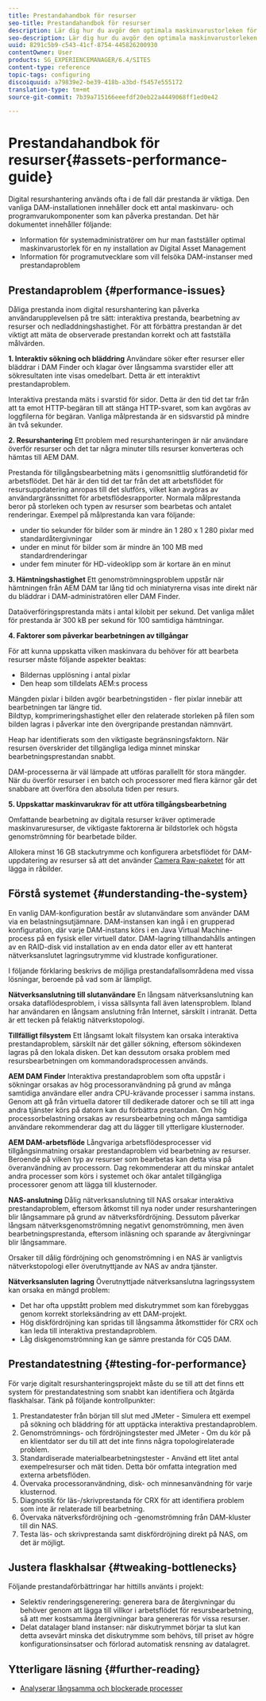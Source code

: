 ```yaml
---
title: Prestandahandbok för resurser
seo-title: Prestandahandbok för resurser
description: Lär dig hur du avgör den optimala maskinvarustorleken för en ny konfiguration av Digital Asset Management (DAM) och hur du felsöker prestandaproblem
seo-description: Lär dig hur du avgör den optimala maskinvarustorleken för en ny konfiguration av Digital Asset Management (DAM) och hur du felsöker prestandaproblem
uuid: 8291c5b9-c543-41cf-8754-445826200930
contentOwner: User
products: SG_EXPERIENCEMANAGER/6.4/SITES
content-type: reference
topic-tags: configuring
discoiquuid: a79839e2-be39-418b-a3bd-f5457e555172
translation-type: tm+mt
source-git-commit: 7b39a715166eeefdf20eb22a4449068ff1ed0e42

---
```



# Prestandahandbok för resurser{#assets-performance-guide}

Digital resurshantering används ofta i de fall där prestanda är viktiga. Den vanliga DAM-installationen innehåller dock ett antal maskinvaru- och programvarukomponenter som kan påverka prestandan. Det här dokumentet innehåller följande:

* Information för systemadministratörer om hur man fastställer optimal maskinvarustorlek för en ny installation av Digital Asset Management
* Information för programutvecklare som vill felsöka DAM-instanser med prestandaproblem

## Prestandaproblem {#performance-issues}

Dåliga prestanda inom digital resurshantering kan påverka användarupplevelsen på tre sätt: interaktiva prestanda, bearbetning av resurser och nedladdningshastighet. För att förbättra prestandan är det viktigt att mäta de observerade prestandan korrekt och att fastställa målvärden.

**1. Interaktiv sökning och bläddring** Användare söker efter resurser eller bläddrar i DAM Finder och klagar över långsamma svarstider eller att sökresultaten inte visas omedelbart. Detta är ett interaktivt prestandaproblem.

Interaktiva prestanda mäts i svarstid för sidor. Detta är den tid det tar från att ta emot HTTP-begäran till att stänga HTTP-svaret, som kan avgöras av loggfilerna för begäran. Vanliga målprestanda är en sidsvarstid på mindre än två sekunder.

**2. Resurshantering** Ett problem med resurshanteringen är när användare överför resurser och det tar några minuter tills resurser konverteras och hämtas till AEM DAM.

Prestanda för tillgångsbearbetning mäts i genomsnittlig slutförandetid för arbetsflödet. Det här är den tid det tar från det att arbetsflödet för resursuppdatering anropas till det slutförs, vilket kan avgöras av användargränssnittet för arbetsflödesrapporter. Normala målprestanda beror på storleken och typen av resurser som bearbetas och antalet renderingar. Exempel på målprestanda kan vara följande:

* under tio sekunder för bilder som är mindre än 1 280 x 1 280 pixlar med standardåtergivningar
* under en minut för bilder som är mindre än 100 MB med standardrenderingar
* under fem minuter för HD-videoklipp som är kortare än en minut

**3. Hämtningshastighet** Ett genomströmningsproblem uppstår när hämtningen från AEM DAM tar lång tid och miniatyrerna visas inte direkt när du bläddrar i DAM-administratören eller DAM Finder.

Dataöverföringsprestanda mäts i antal kilobit per sekund. Det vanliga målet för prestanda är 300 kB per sekund för 100 samtidiga hämtningar.

**4. Faktorer som påverkar bearbetningen av tillgångar**

För att kunna uppskatta vilken maskinvara du behöver för att bearbeta resurser måste följande aspekter beaktas:

* Bildernas upplösning i antal pixlar
* Den heap som tilldelats AEM:s process

Mängden pixlar i bilden avgör bearbetningstiden - fler pixlar innebär att bearbetningen tar längre tid.\
Bildtyp, komprimeringshastighet eller den relaterade storleken på filen som bilden lagras i påverkar inte den övergripande prestandan nämnvärt.

Heap har identifierats som den viktigaste begränsningsfaktorn. När resursen överskrider det tillgängliga lediga minnet minskar bearbetningsprestandan snabbt.

DAM-processerna är väl lämpade att utföras parallellt för stora mängder. När du överför resurser i en batch och processorer med flera kärnor går det snabbare att överföra den absoluta tiden per resurs.

**5. Uppskattar maskinvarukrav för att utföra tillgångsbearbetning**

Omfattande bearbetning av digitala resurser kräver optimerade maskinvaruresurser, de viktigaste faktorerna är bildstorlek och högsta genomströmning för bearbetade bilder.

Allokera minst 16 GB stackutrymme och konfigurera arbetsflödet för DAM-uppdatering av resurser så att det använder [Camera Raw-paketet](/help/assets/camera-raw.md) för att lägga in råbilder.

## Förstå systemet {#understanding-the-system}

En vanlig DAM-konfiguration består av slutanvändare som använder DAM via en belastningsutjämnare. DAM-instansen kan ingå i en grupperad konfiguration, där varje DAM-instans körs i en Java Virtual Machine-process på en fysisk eller virtuell dator. DAM-lagring tillhandahålls antingen av en RAID-disk vid installation av en enda dator eller av ett hanterat nätverksanslutet lagringsutrymme vid klustrade konfigurationer.

I följande förklaring beskrivs de möjliga prestandafallsområdena med vissa lösningar, beroende på vad som är lämpligt.

**Nätverksanslutning till slutanvändare** En långsam nätverksanslutning kan orsaka dataflödesproblem, i vissa sällsynta fall även latensproblem. Ibland har användaren en långsam anslutning från Internet, särskilt i intranät. Detta är ett tecken på felaktig nätverkstopologi.

**Tillfälligt filsystem** Ett långsamt lokalt filsystem kan orsaka interaktiva prestandaproblem, särskilt när det gäller sökning, eftersom sökindexen lagras på den lokala disken. Det kan dessutom orsaka problem med resursbearbetningen om kommandoradsprocessen används.

**AEM DAM Finder** Interaktiva prestandaproblem som ofta uppstår i sökningar orsakas av hög processoranvändning på grund av många samtidiga användare eller andra CPU-krävande processer i samma instans. Genom att gå från virtuella datorer till dedikerade datorer och se till att inga andra tjänster körs på datorn kan du förbättra prestandan. Om hög processorbelastning orsakas av resursbearbetning och många samtidiga användare rekommenderar dag att du lägger till ytterligare klusternoder.

**AEM DAM-arbetsflöde** Långvariga arbetsflödesprocesser vid tillgångsinmatning orsakar prestandaproblem vid bearbetning av resurser. Beroende på vilken typ av resurser som bearbetas kan detta visa på överanvändning av processorn. Dag rekommenderar att du minskar antalet andra processer som körs i systemet och ökar antalet tillgängliga processorer genom att lägga till klusternoder.

**NAS-anslutning** Dålig nätverksanslutning till NAS orsakar interaktiva prestandaproblem, eftersom åtkomst till nya noder under resurshanteringen blir långsammare på grund av nätverksfördröjning. Dessutom påverkar långsam nätverksgenomströmning negativt genomströmning, men även bearbetningsprestanda, eftersom inläsning och sparande av återgivningar blir långsammare.

Orsaker till dålig fördröjning och genomströmning i en NAS är vanligtvis nätverkstopologi eller överutnyttjande av NAS av andra tjänster.

**Nätverksansluten lagring** Överutnyttjade nätverksanslutna lagringssystem kan orsaka en mängd problem:

* Det har ofta uppstått problem med diskutrymmet som kan förebyggas genom korrekt storleksändring av ett DAM-projekt.
* Hög diskfördröjning kan spridas till långsamma åtkomsttider för CRX och kan leda till interaktiva prestandaproblem.
* Låg diskgenomströmning kan ge sämre prestanda för CQ5 DAM.

## Prestandatestning {#testing-for-performance}

För varje digitalt resurshanteringsprojekt måste du se till att det finns ett system för prestandatestning som snabbt kan identifiera och åtgärda flaskhalsar. Tänk på följande kontrollpunkter:

1. Prestandatester från början till slut med JMeter - Simulera ett exempel på sökning och bläddring för att upptäcka interaktiva prestandaproblem.
1. Genomströmnings- och fördröjningstester med JMeter - Om du kör på en klientdator ser du till att det inte finns några topologirelaterade problem.
1. Standardiserade materialbearbetningstester - Använd ett litet antal exempelresurser och mät tiden. Detta bör omfatta integration med externa arbetsflöden.
1. Övervaka processoranvändning, disk- och minnesanvändning för varje klusternod.
1. Diagnostik för läs-/skrivprestanda för CRX för att identifiera problem som inte är relaterade till bearbetning.
1. Övervaka nätverksfördröjning och -genomströmning från DAM-kluster till din NAS.
1. Testa läs- och skrivprestanda samt diskfördröjning direkt på NAS, om det är möjligt.

## Justera flaskhalsar {#tweaking-bottlenecks}

Följande prestandaförbättringar har hittills använts i projekt:

* Selektiv renderingsgenerering: generera bara de återgivningar du behöver genom att lägga till villkor i arbetsflödet för resursbearbetning, så att mer kostsamma återgivningar bara genereras för vissa resurser.
* Delat datalager bland instanser: när diskutrymmet börjar ta slut kan detta avsevärt minska det diskutrymme som behövs, till priset av högre konfigurationsinsatser och förlorad automatisk rensning av datalagret.

## Ytterligare läsning {#further-reading}

* [Analyserar långsamma och blockerade processer](https://helpx.adobe.com/experience-manager/kb/AnalyzeSlowAndBlockedProcesses.html)

